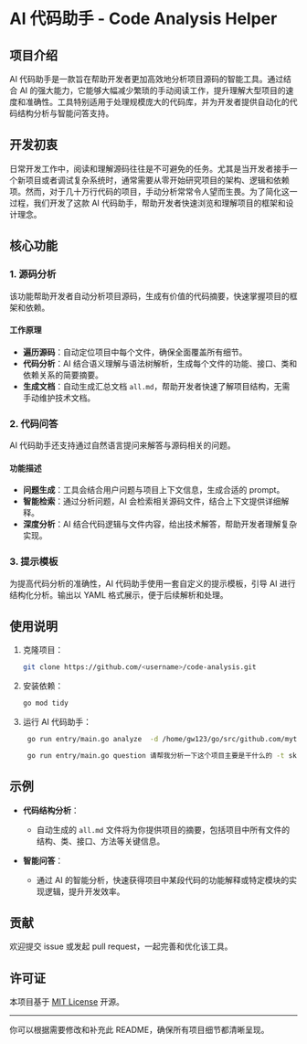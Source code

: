 # AI 代码助手 - Code Analysis Helper

## 项目介绍
AI 代码助手是一款旨在帮助开发者更加高效地分析项目源码的智能工具。通过结合 AI 的强大能力，它能够大幅减少繁琐的手动阅读工作，提升理解大型项目的速度和准确性。工具特别适用于处理规模庞大的代码库，并为开发者提供自动化的代码结构分析与智能问答支持。

## 开发初衷
日常开发工作中，阅读和理解源码往往是不可避免的任务。尤其是当开发者接手一个新项目或者调试复杂系统时，通常需要从零开始研究项目的架构、逻辑和依赖项。然而，对于几十万行代码的项目，手动分析常常令人望而生畏。为了简化这一过程，我们开发了这款 AI 代码助手，帮助开发者快速浏览和理解项目的框架和设计理念。

## 核心功能

### 1. 源码分析
该功能帮助开发者自动分析项目源码，生成有价值的代码摘要，快速掌握项目的框架和依赖。

#### 工作原理
- **遍历源码**：自动定位项目中每个文件，确保全面覆盖所有细节。
- **代码分析**：AI 结合语义理解与语法树解析，生成每个文件的功能、接口、类和依赖关系的简要摘要。
- **生成文档**：自动生成汇总文档 `all.md`，帮助开发者快速了解项目结构，无需手动维护技术文档。

### 2. 代码问答
AI 代码助手还支持通过自然语言提问来解答与源码相关的问题。

#### 功能描述
- **问题生成**：工具会结合用户问题与项目上下文信息，生成合适的 prompt。
- **智能检索**：通过分析问题，AI 会检索相关源码文件，结合上下文提供详细解释。
- **深度分析**：AI 结合代码逻辑与文件内容，给出技术解答，帮助开发者理解复杂实现。

### 3. 提示模板
为提高代码分析的准确性，AI 代码助手使用一套自定义的提示模板，引导 AI 进行结构化分析。输出以 YAML 格式展示，便于后续解析和处理。

## 使用说明
1. 克隆项目：
    ```bash
    git clone https://github.com/<username>/code-analysis.git
    ```

2. 安装依赖：
    ```bash
   go mod tidy
    ```

3. 运行 AI 代码助手：
    ```bash
     go run entry/main.go analyze  -d /home/gw123/go/src/github.com/mytoolzone/task-mini-program  -t sk-xx -o /home/gw123/go/src/github.com/mytoolzone/task-mini-program/result

     go run entry/main.go question 请帮我分析一下这个项目主要是干什么的 -t sk-xxx -s /home/gw123/go/src/github.com/mytoolzone/task-mini-program/result/all.md

    ```

## 示例
- **代码结构分析**：
    - 自动生成的 `all.md` 文件将为你提供项目的摘要，包括项目中所有文件的结构、类、接口、方法等关键信息。

- **智能问答**：
    - 通过 AI 的智能分析，快速获得项目中某段代码的功能解释或特定模块的实现逻辑，提升开发效率。

## 贡献
欢迎提交 issue 或发起 pull request，一起完善和优化该工具。

## 许可证
本项目基于 [MIT License](LICENSE) 开源。

---

你可以根据需要修改和补充此 README，确保所有项目细节都清晰呈现。